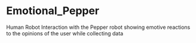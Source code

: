 # Emotional_Pepper
Human Robot Interaction with the Pepper robot showing emotive reactions to the opinions of the user while collecting data
